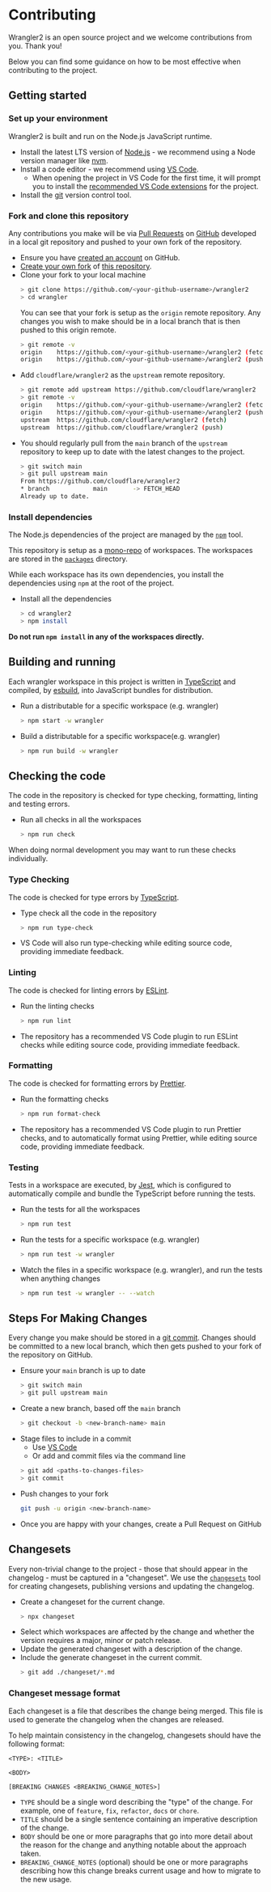 # Contributing

Wrangler2 is an open source project and we welcome contributions from you. Thank you!

Below you can find some guidance on how to be most effective when contributing to the project.

## Getting started

### Set up your environment

Wrangler2 is built and run on the Node.js JavaScript runtime.

- Install the latest LTS version of [Node.js](https://nodejs.dev/) - we recommend using a Node version manager like [nvm](https://github.com/nvm-sh/nvm).
- Install a code editor - we recommend using [VS Code](https://code.visualstudio.com/).
  - When opening the project in VS Code for the first time, it will prompt you to install the [recommended VS Code extensions](https://code.visualstudio.com/docs/editor/extension-marketplace#:~:text=install%20the%20recommended%20extensions) for the project.
- Install the [git](https://git-scm.com/) version control tool.

### Fork and clone this repository

Any contributions you make will be via [Pull Requests](https://docs.github.com/en/pull-requests/collaborating-with-pull-requests/proposing-changes-to-your-work-with-pull-requests/about-pull-requests) on [GitHub](https://github.com/) developed in a local git repository and pushed to your own fork of the repository.

- Ensure you have [created an account](https://docs.github.com/en/get-started/onboarding/getting-started-with-your-github-account) on GitHub.
- [Create your own fork](https://docs.github.com/en/get-started/quickstart/fork-a-repo) of [this repository](https://github.com/cloudflare/wrangler2).
- Clone your fork to your local machine
  ```sh
  > git clone https://github.com/<your-github-username>/wrangler2
  > cd wrangler
  ```
  You can see that your fork is setup as the `origin` remote repository.
  Any changes you wish to make should be in a local branch that is then pushed to this origin remote.
  ```sh
  > git remote -v
  origin	https://github.com/<your-github-username>/wrangler2 (fetch)
  origin	https://github.com/<your-github-username>/wrangler2 (push)
  ```
- Add `cloudflare/wrangler2` as the `upstream` remote repository.
  ```sh
  > git remote add upstream https://github.com/cloudflare/wrangler2
  > git remote -v
  origin	https://github.com/<your-github-username>/wrangler2 (fetch)
  origin	https://github.com/<your-github-username>/wrangler2 (push)
  upstream	https://github.com/cloudflare/wrangler2 (fetch)
  upstream	https://github.com/cloudflare/wrangler2 (push)
  ```
- You should regularly pull from the `main` branch of the `upstream` repository to keep up to date with the latest changes to the project.
  ```sh
  > git switch main
  > git pull upstream main
  From https://github.com/cloudflare/wrangler2
  * branch            main       -> FETCH_HEAD
  Already up to date.
  ```

### Install dependencies

The Node.js dependencies of the project are managed by the [`npm`](https://www.npmjs.com/) tool.

This repository is setup as a [mono-repo](https://docs.npmjs.com/cli/v7/using-npm/workspaces) of workspaces. The workspaces are stored in the [`packages`](https://github.com/cloudflare/wrangler2/tree/main/packages) directory.

While each workspace has its own dependencies, you install the dependencies using `npm` at the root of the project.

- Install all the dependencies
  ```sh
  > cd wrangler2
  > npm install
  ```

**Do not run `npm install` in any of the workspaces directly.**

## Building and running

Each wrangler workspace in this project is written in [TypeScript](https://www.typescriptlang.org/) and compiled, by [esbuild](https://github.com/evanw/esbuild), into JavaScript bundles for distribution.

- Run a distributable for a specific workspace (e.g. wrangler)
  ```sh
  > npm start -w wrangler
  ```
- Build a distributable for a specific workspace(e.g. wrangler)
  ```sh
  > npm run build -w wrangler
  ```

## Checking the code

The code in the repository is checked for type checking, formatting, linting and testing errors.

- Run all checks in all the workspaces
  ```sh
  > npm run check
  ```

When doing normal development you may want to run these checks individually.

### Type Checking

The code is checked for type errors by [TypeScript](https://www.typescriptlang.org/).

- Type check all the code in the repository
  ```sh
  > npm run type-check
  ```
- VS Code will also run type-checking while editing source code, providing immediate feedback.

### Linting

The code is checked for linting errors by [ESLint](https://eslint.org/).

- Run the linting checks
  ```sh
  > npm run lint
  ```
- The repository has a recommended VS Code plugin to run ESLint checks while editing source code, providing immediate feedback.

### Formatting

The code is checked for formatting errors by [Prettier](https://prettier.io/).

- Run the formatting checks
  ```sh
  > npm run format-check
  ```
- The repository has a recommended VS Code plugin to run Prettier checks, and to automatically format using Prettier, while editing source code, providing immediate feedback.

### Testing

Tests in a workspace are executed, by [Jest](https://jestjs.io/), which is configured to automatically compile and bundle the TypeScript before running the tests.

- Run the tests for all the workspaces
  ```sh
  > npm run test
  ```
- Run the tests for a specific workspace (e.g. wrangler)
  ```sh
  > npm run test -w wrangler
  ```
- Watch the files in a specific workspace (e.g. wrangler), and run the tests when anything changes
  ```sh
  > npm run test -w wrangler -- --watch
  ```

## Steps For Making Changes

Every change you make should be stored in a [git commit](https://github.com/git-guides/git-commit).
Changes should be committed to a new local branch, which then gets pushed to your fork of the repository on GitHub.

- Ensure your `main` branch is up to date
  ```sh
  > git switch main
  > git pull upstream main
  ```
- Create a new branch, based off the `main` branch
  ```sh
  > git checkout -b <new-branch-name> main
  ```
- Stage files to include in a commit
  - Use [VS Code](https://code.visualstudio.com/docs/editor/versioncontrol#_git-support)
  - Or add and commit files via the command line
  ```sh
  > git add <paths-to-changes-files>
  > git commit
  ```
- Push changes to your fork
  ```sh
  git push -u origin <new-branch-name>
  ```
- Once you are happy with your changes, create a Pull Request on GitHub

## Changesets

Every non-trivial change to the project - those that should appear in the changelog - must be captured in a "changeset".
We use the [`changesets`](https://github.com/changesets/changesets/blob/main/README.md) tool for creating changesets, publishing versions and updating the changelog.

- Create a changeset for the current change.
  ```sh
  > npx changeset
  ```
- Select which workspaces are affected by the change and whether the version requires a major, minor or patch release.
- Update the generated changeset with a description of the change.
- Include the generate changeset in the current commit.
  ```sh
  > git add ./changeset/*.md
  ```

### Changeset message format

Each changeset is a file that describes the change being merged. This file is used to generate the changelog when the changes are released.

To help maintain consistency in the changelog, changesets should have the following format:

```
<TYPE>: <TITLE>

<BODY>

[BREAKING CHANGES <BREAKING_CHANGE_NOTES>]
```

- `TYPE` should be a single word describing the "type" of the change. For example, one of `feature`, `fix`, `refactor`, `docs` or `chore`.
- `TITLE` should be a single sentence containing an imperative description of the change.
- `BODY` should be one or more paragraphs that go into more detail about the reason for the change and anything notable about the approach taken.
- `BREAKING_CHANGE_NOTES` (optional) should be one or more paragraphs describing how this change breaks current usage and how to migrate to the new usage.
